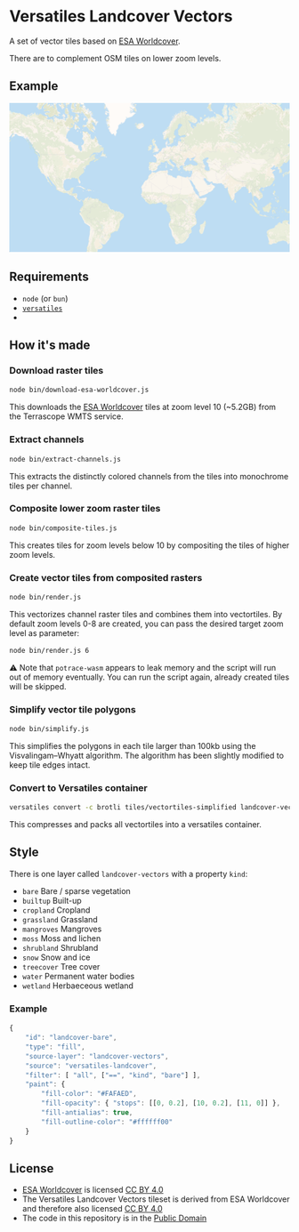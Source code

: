 # Versatiles Landcover Vectors

A set of vector tiles based on [ESA Worldcover](https://esa-worldcover.org/en/data-access).

There are to complement OSM tiles on lower zoom levels.

## Example

![Versatiles Landcover Vectors Example](doc/example.png)

## Requirements

* `node` (or `bun`)
* [`versatiles`](https://github.com/versatiles-org/versatiles-rs/blob/main/versatiles/README.md#install)
*

## How it's made

### Download raster tiles

``` sh
node bin/download-esa-worldcover.js
```

This downloads the [ESA Worldcover](https://esa-worldcover.org/en/data-access) tiles at zoom level 10 (~5.2GB) from the Terrascope WMTS service.

### Extract channels

``` sh
node bin/extract-channels.js
```

This extracts the distinctly colored channels from the tiles into monochrome tiles per channel.

### Composite lower zoom raster tiles

``` sh
node bin/composite-tiles.js
```

This creates tiles for zoom levels below 10 by compositing the tiles of higher zoom levels.

### Create vector tiles from composited rasters

```sh
node bin/render.js
```

This vectorizes channel raster tiles and combines them into vectortiles.
By default zoom levels 0-8 are created, you can pass the desired target zoom level as parameter:

```sh
node bin/render.js 6
```

⚠️ Note that `potrace-wasm` appears to leak memory and the script will run out of memory eventually.
You can run the script again, already created tiles will be skipped.

### Simplify vector tile polygons

``` sh
node bin/simplify.js
```

This simplifies the polygons in each tile larger than 100kb using the Visvalingam–Whyatt algorithm.
The algorithm has been slightly modified to keep tile edges intact.

### Convert to Versatiles container

``` sh
versatiles convert -c brotli tiles/vectortiles-simplified landcover-vectors.versatiles
```
This compresses and packs all vectortiles into a versatiles container.

## Style

There is one layer called `landcover-vectors` with a property `kind`:

* `bare` Bare / sparse vegetation
* `builtup` Built-up
* `cropland` Cropland
* `grassland` Grassland
* `mangroves` Mangroves
* `moss` Moss and lichen
* `shrubland` Shrubland
* `snow` Snow and ice
* `treecover` Tree cover
* `water` Permanent water bodies
* `wetland` Herbaeceous wetland

### Example

``` js
{
	"id": "landcover-bare",
	"type": "fill",
	"source-layer": "landcover-vectors",
	"source": "versatiles-landcover",
	"filter": [ "all", ["==", "kind", "bare"] ],
	"paint": {
		"fill-color": "#FAFAED",
		"fill-opacity": { "stops": [[0, 0.2], [10, 0.2], [11, 0]] },
		"fill-antialias": true,
		"fill-outline-color": "#ffffff00"
	}
}
```

## License

* [ESA Worldcover](https://esa-worldcover.org/en/data-access) is licensed [CC BY 4.0](http://creativecommons.org/licenses/by/4.0/)
* The Versatiles Landcover Vectors tileset is derived from ESA Worldcover and therefore also licensed [CC BY 4.0](http://creativecommons.org/licenses/by/4.0/)
* The code in this repository is in the [Public Domain](http://unlicense.org/UNLICENSE)
